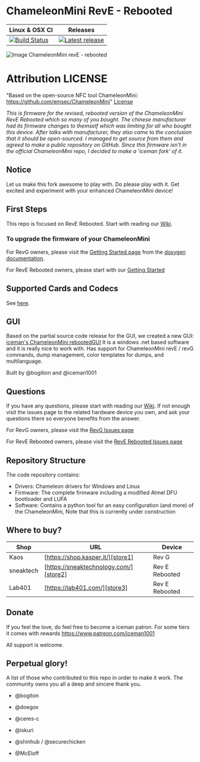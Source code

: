 ChameleonMini RevE - Rebooted
=============================
| Linux & OSX CI     | Releases       |
| ------------------- |:-------------------:|
| [![Build Status](https://travis-ci.org/iceman1001/ChameleonMini-rebooted.svg?branch=master)](https://travis-ci.org/iceman1001/ChameleonMini-rebooted) | [![Latest release](https://img.shields.io/github/release/iceman1001/ChameleonMini-rebooted.svg)](https://github.com/iceman1001/ChameleonMini-rebooted/releases/latest) |

![Image ChameleonMini revE - rebooted](http://www.icedev.se/chameleon_mini_revE/miniRevE.jpg)

# Attribution LICENSE
"Based on the open-source NFC tool ChameleonMini: https://github.com/emsec/ChameleonMini" [License](https://github.com/iceman1001/ChameleonMini-rebooted/blob/master/LICENSE.txt)

*This is firmware for the revised, rebooted version of the ChameleonMini RevE Rebooted which so many of you bought.
The chinese manufacturer had its firmware changes to themself which was limiting for all who bought this device.
After talks with manufacturer, they also came to the conclusion that it should be open-sourced.  I managed to get source from them and agreed to make a public repository on GitHub.
Since this firmware isn't in the official ChameleonMini repo,  I decided to make a 'iceman fork' of it.*

## Notice
Let us make this fork awesome to play with. Do please play with it. Get excited and experiment with your enhanced ChameleonMini device!

## First Steps
This repo is focused on RevE Rebooted. Start with reading our [Wiki](https://github.com/iceman1001/ChameleonMini-rebooted/wiki).

### To upgrade the firmware of your ChameleonMini

For RevG owners, please visit the [Getting Started page](https://rawgit.com/emsec/ChameleonMini/master/Doc/Doxygen/html/_page__getting_started.html) from the [doxygen documentation](https://rawgit.com/emsec/ChameleonMini/master/Doc/Doxygen/html/index.html).

For RevE Rebooted owners, please start with our [Getting Started](https://github.com/iceman1001/ChameleonMini-rebooted/wiki/Getting-started)

## Supported Cards and Codecs
See [here](https://github.com/emsec/ChameleonMini/wiki/Supported-Cards-and--Codecs).

## GUI
Based on the partial source code release for the GUI, we created a new GUI: [iceman's ChameleonMini rebootedGUI](https://github.com/iceman1001/ChameleonMini-rebootedGUI)
It is a windows .net based software and it is really nice to work with.
Has support for ChameleonMini revE / revG commands, dump management, color templates for dumps, and multilanguage.

Built by @bogition and @iceman1001

## Questions
If you have any questions, please start with reading our [Wiki](https://github.com/iceman1001/ChameleonMini-rebooted/wiki).
If not enough visit the issues page to the related hardware device you own, and ask your questions there so everyone benefits from the answer.

For RevG owners, please visit the [RevG Issues page](https://github.com/emsec/ChameleonMini/issues)

For RevE Rebooted owners, please visit the [RevE Rebooted Issues page](https://github.com/iceman1001/ChameleonMini-rebooted/issues)

## Repository Structure
The code repository contains:
* Drivers: Chameleon drivers for Windows and Linux
* Firmware: The complete firmware including a modified Atmel DFU bootloader and LUFA
* Software: Contains a python tool for an easy configuration (and more) of the ChameleonMini, Note that this is currently under construction

## Where to buy?
| Shop | URL | Device |
| ------ | ------ | ------ |
| Kaos | [https://shop.kasper.it/][store1] | Rev G |
| sneaktech | [https://sneaktechnology.com/][store2] | Rev E Rebooted |
| Lab401 | [https://lab401.com/][store3] | Rev E Rebooted |

## Donate
If you feel the love,  do feel free to become a iceman patron. For some tiers it comes with rewards https://www.patreon.com/iceman1001

All support is welcome.


## Perpetual glory!
A list of those who contributed to this repo in order to make it work. The community owns you all a deep and sincere thank you.
-  @bogiton
-  @doegox
-  @ceres-c
-  @iskuri
-  @shinhub / @securechicken
-  @McEloff

   [store1]: <https://shop.kasper.it/>
   [store2]: <https://sneaktechnology.com/>
   [store3]: <https://lab401.com/>

